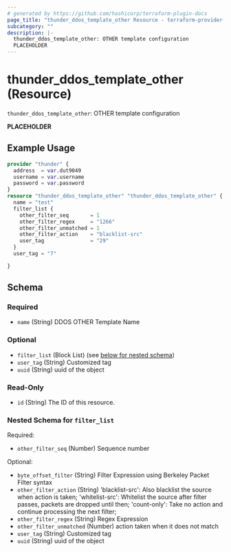 ```yaml
---
# generated by https://github.com/hashicorp/terraform-plugin-docs
page_title: "thunder_ddos_template_other Resource - terraform-provider-thunder"
subcategory: ""
description: |-
  thunder_ddos_template_other: OTHER template configuration
  PLACEHOLDER
---
```


# thunder_ddos_template_other (Resource)

`thunder_ddos_template_other`: OTHER template configuration

__PLACEHOLDER__

## Example Usage

```terraform
provider "thunder" {
  address  = var.dut9049
  username = var.username
  password = var.password
}
resource "thunder_ddos_template_other" "thunder_ddos_template_other" {
  name = "test"
  filter_list {
    other_filter_seq       = 1
    other_filter_regex     = "1266"
    other_filter_unmatched = 1
    other_filter_action    = "blacklist-src"
    user_tag               = "29"
  }
  user_tag = "7"

}
```

<!-- schema generated by tfplugindocs -->
## Schema

### Required

- `name` (String) DDOS OTHER Template Name

### Optional

- `filter_list` (Block List) (see [below for nested schema](#nestedblock--filter_list))
- `user_tag` (String) Customized tag
- `uuid` (String) uuid of the object

### Read-Only

- `id` (String) The ID of this resource.

<a id="nestedblock--filter_list"></a>
### Nested Schema for `filter_list`

Required:

- `other_filter_seq` (Number) Sequence number

Optional:

- `byte_offset_filter` (String) Filter Expression using Berkeley Packet Filter syntax
- `other_filter_action` (String) 'blacklist-src': Also blacklist the source when action is taken; 'whitelist-src': Whitelist the source after filter passes, packets are dropped until then; 'count-only': Take no action and continue processing the next filter;
- `other_filter_regex` (String) Regex Expression
- `other_filter_unmatched` (Number) action taken when it does not match
- `user_tag` (String) Customized tag
- `uuid` (String) uuid of the object


